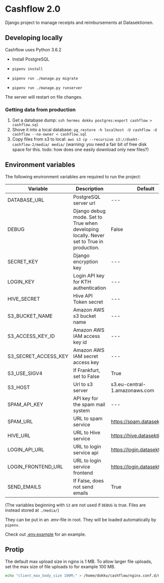 # Cashflow 2.0

Django project to manage receipts and reimbursements at Datasektionen.

## Developing locally

Cashflow uses Python 3.6.2

- Install PostgreSQL

- `pipenv install`

- `pipenv run ./manage.py migrate`

- `pipenv run ./manage.py runserver`

The server will restart on file changes.

### Getting data from production

1. Get a database dump: `ssh hermes dokku postgres:export cashflow > cashflow.sql`
2. Shove it into a local database: `pg_restore -h localhost -U cashflow -d cashflow --no-owner < cashflow.sql`
3. Copy files from s3 to local: `aws s3 cp --recursive s3://dsekt-cashflow-2/media/ media/` (warning: you need a fair bit of free disk space for this. todo: how does one easily download only new files?)

## Environment variables

The following environment variables are required to run the project:

| Variable             | Description                          | Default                        |
| -------------------- | ------------------------------------ | ------------------------------ |
| DATABASE_URL         | PostgreSQL server url                | ---                            |
| DEBUG                | Django debug mode. Set to True when developing locally. Never set to True in production.                     | False                          |
| SECRET_KEY           | Django encryption key                | ---                            |
| LOGIN_KEY            | Login API key for KTH authentication | ---                            |
| HIVE_SECRET          | Hive API Token secret                | ---                            |
| S3_BUCKET_NAME       | Amazon AWS s3 bucket name            | ---                            |
| S3_ACCESS_KEY_ID     | Amazon AWS IAM access key id         | ---                            |
| S3_SECRET_ACCESS_KEY | Amazon AWS IAM secret access key     | ---                            |
| S3_USE_SIGV4         | If Frankfurt, set to False           | True                           |
| S3_HOST              | Url to s3 server                     | s3.eu-central-1.amazonaws.com  |
| SPAM_API_KEY         | API key for the spam mail system     | ---                            |
| SPAM_URL             | URL to spam service                  | https://spam.datasektionen.se  |
| HIVE_URL             | URL to Hive service                  | https://hive.datasektionen.se  |
| LOGIN_API_URL        | URL to login service api             | https://login.datasektionen.se |
| LOGIN_FRONTEND_URL   | URL to login service frontend        | https://login.datasektionen.se |
| SEND_EMAILS          | If False, does not send emails       | True                           |

(The variables beginning with `S3` are not used if `DEBUG` is true. Files are
instead stored at `./media/`)

They can be put in an .env-file in root. They will be loaded automatically by `pipenv`.

Check out [.env.example](.env.example) for an example.

## Protip
The default max upload size in nginx is 1 MB. To allow larger file uploads, set the max size of file uploads to for example 100 MB.

```bash
echo "client_max_body_size 100M;" > /home/dokku/cashflow/nginx.conf.d/max_size.conf
```
